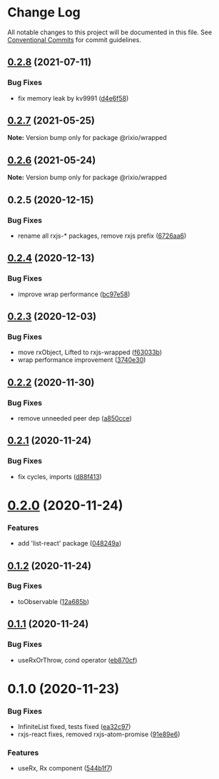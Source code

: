 # Change Log

All notable changes to this project will be documented in this file.
See [Conventional Commits](https://conventionalcommits.org) for commit guidelines.

## [0.2.8](https://github.com/roborox/rixio/compare/@rixio/wrapped@0.2.7...@rixio/wrapped@0.2.8) (2021-07-11)


### Bug Fixes

* fix memory leak by kv9991 ([d4e6f58](https://github.com/roborox/rixio/commit/d4e6f581f92d73f3619712bc4e2c78a5ae90352f))





## [0.2.7](https://github.com/roborox/rixio/compare/@rixio/wrapped@0.2.6...@rixio/wrapped@0.2.7) (2021-05-25)

**Note:** Version bump only for package @rixio/wrapped





## [0.2.6](https://github.com/roborox/rixio/compare/@rixio/wrapped@0.2.5...@rixio/wrapped@0.2.6) (2021-05-24)

**Note:** Version bump only for package @rixio/wrapped





## 0.2.5 (2020-12-15)


### Bug Fixes

* rename all rxjs-* packages, remove rxjs prefix ([6726aa6](https://github.com/roborox/rixio/commit/6726aa62b7b7b9b74cef48030468a6eddbce1545))





## [0.2.4](https://github.com/roborox/rixio/compare/@rixio/rxjs-wrapped@0.2.3...@rixio/rxjs-wrapped@0.2.4) (2020-12-13)


### Bug Fixes

* improve wrap performance ([bc97e58](https://github.com/roborox/rixio/commit/bc97e58f0c120dd7840da0e7c0145c4d4b44bc43))





## [0.2.3](https://github.com/roborox/rixio/compare/@rixio/rxjs-wrapped@0.2.2...@rixio/rxjs-wrapped@0.2.3) (2020-12-03)


### Bug Fixes

* move rxObject, Lifted to rxjs-wrapped ([f63033b](https://github.com/roborox/rixio/commit/f63033b83292df7488a715de0e5ccfd8929628e8))
* wrap performance improvement ([3740e30](https://github.com/roborox/rixio/commit/3740e30d990778880e75a9b546b4108be92d2bea))





## [0.2.2](https://github.com/roborox/rixio/compare/@rixio/rxjs-wrapped@0.2.1...@rixio/rxjs-wrapped@0.2.2) (2020-11-30)


### Bug Fixes

* remove unneeded peer dep ([a850cce](https://github.com/roborox/rixio/commit/a850cced0196907708ee624fbccbe85b4169f1a9))





## [0.2.1](https://github.com/roborox/rixio/compare/@rixio/rxjs-wrapped@0.2.0...@rixio/rxjs-wrapped@0.2.1) (2020-11-24)


### Bug Fixes

* fix cycles, imports ([d88f413](https://github.com/roborox/rixio/commit/d88f413e12a7652ba6e1af98cc8fa675a1e8816d))





# [0.2.0](https://github.com/roborox/rixio/compare/@rixio/rxjs-wrapped@0.1.2...@rixio/rxjs-wrapped@0.2.0) (2020-11-24)


### Features

* add 'list-react' package ([048249a](https://github.com/roborox/rixio/commit/048249aebddcc5ae6e1f724fda6d40172e146184))





## [0.1.2](https://github.com/roborox/rixio/compare/@rixio/rxjs-wrapped@0.1.1...@rixio/rxjs-wrapped@0.1.2) (2020-11-24)


### Bug Fixes

* toObservable ([12a685b](https://github.com/roborox/rixio/commit/12a685be2e0d1a97e9f6ed6a91f45e0c3a3027a5))





## [0.1.1](https://github.com/roborox/rixio/compare/@rixio/rxjs-wrapped@0.1.0...@rixio/rxjs-wrapped@0.1.1) (2020-11-24)


### Bug Fixes

* useRxOrThrow, cond operator ([eb870cf](https://github.com/roborox/rixio/commit/eb870cfe8695c421411ab9cd552d450905cf2ee6))





# 0.1.0 (2020-11-23)


### Bug Fixes

* InfiniteList fixed, tests fixed ([ea32c97](https://github.com/roborox/rixio/commit/ea32c97139ddbac5fa1a0dd1deeb1abcdf788875))
* rxjs-react fixes, removed rxjs-atom-promise ([91e89e6](https://github.com/roborox/rixio/commit/91e89e6a5a9e8a12ecfb77e3a6e639be8c303140))


### Features

* useRx, Rx component ([544b1f7](https://github.com/roborox/rixio/commit/544b1f7f5772ae25b30d96842462c3200f3234e6))
